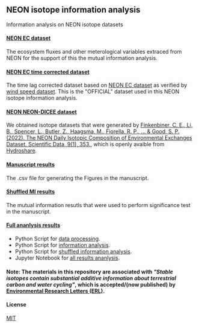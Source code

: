 ## NEON isotope information analysis 
Information analysis on NEON isotope datasets 

#### [NEON EC dataset](/Flux%20and%20other%20data/)
The ecosystem fluxes and other meterological variables extraced from NEON for the support of this the mutual information analysis.

#### [NEON EC time corrected dataset](/alltime_time_correct_data/)
The time lag corrected dataset based on [NEON EC dataset](/Flux%20and%20other%20data/) as verified by [wind speed dataset](/Flux%20and%20other%20data%20verify/). This is the "OFFICIAL" dataset used in this NEON isotope information analysis.

#### [NEON NEON-DICEE dataset](/Isotope%20data/)
We obtained isotope datasets that were generated by [Finkenbiner, C. E., Li, B., Spencer, L., Butler, Z., Haagsma, M., Fiorella, R. P., ... & Good, S. P. (2022). The NEON Daily Isotopic Composition of Environmental Exchanges Dataset. Scientific Data, 9(1), 353.](https://www.nature.com/articles/s41597-022-01412-4), which is openly avaible from [Hydroshare](https://www.hydroshare.org/resource/e74edc35d45441579d51286ea01b519f/).


#### [Manuscript results](/MI_results/MI_and_PID_NEON_alltime_iso_time_correctd_2023-04-12.csv)
The .csv file for generating the Figures in the manuscript.

#### [Shuffled MI results](/ShuffleMIs/alltime_2023_time_corrected/)
The mutual information resutls that were used to perform significance test in the manuscript.

#### [Full ananlysis results](/code)
- Python Script for [data processing](/code/data_processing_docstring.py). 
- Python Script for [information analysis](/code/MI_analysis_docstring.py).
- Python Script for [shuffled information analysis](/code/shuffle_test.py).
- Jupyter Notebook for [all results ananlysis](/code/plot_visualizer.ipynb).



#### **Note**: The materials in this repository are associated with __*"Stable isotopes contain substantial additive information about terrestrial carbon and water cycling"*__, which is accepted/(now published) by [Environmental Research Letters (ERL)](https://iopscience.iop.org/article/10.1088/1748-9326/acf4ab/pdf).  

#### **License**
[MIT](https://choosealicense.com/licenses/mit/)